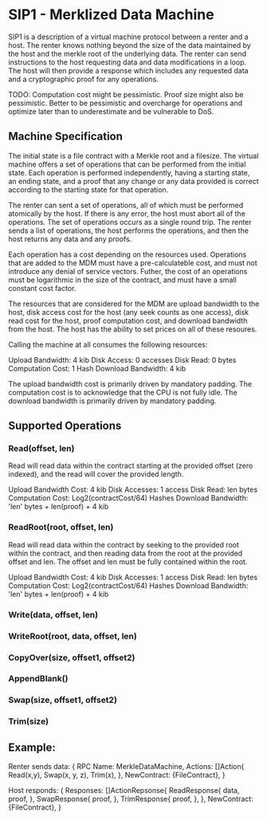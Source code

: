 # SIP1 - Merklized Data Machine

SIP1 is a description of a virtual machine protocol between a renter and a host.
The renter knows nothing beyond the size of the data maintained by the host and
the merkle root of the underlying data. The renter can send instructions to the
host requesting data and data modifications in a loop. The host will then
provide a response which includes any requested data and a cryptographic proof
for any operations.

TODO: Computation cost might be pessimistic. Proof size might also be
pessimistic. Better to be pessimistic and overcharge for operations and optimize
later than to underestimate and be vulnerable to DoS.

## Machine Specification

The initial state is a file contract with a Merkle root and a filesize. The
virtual machine offers a set of operations that can be performed from the
initial state. Each operation is performed independently, having a starting
state, an ending state, and a proof that any change or any data provided is
correct according to the starting state for that operation.

The renter can sent a set of operations, all of which must be performed
atomically by the host. If there is any error, the host must abort all of the
operations. The set of operations occurs as a single round trip. The renter
sends a list of operations, the host performs the operations, and then the host
returns any data and any proofs.

Each operation has a cost depending on the resources used. Operations that are
added to the MDM must have a pre-calculateble cost, and must not introduce any
denial of service vectors. Futher, the cost of an operations must be logarithmic
in the size of the contract, and must have a small constant cost factor.

The resources that are considered for the MDM are upload bandwidth to the host,
disk access cost for the host (any seek counts as one access), disk read cost
for the host, proof computation cost, and download bandwidth from the host. The
host has the ability to set prices on all of these resoures.

Calling the machine at all consumes the following resources:

Upload Bandwidth: 4 kib
Disk Access: 0 accesses
Disk Read: 0 bytes
Computation Cost: 1 Hash
Download Bandwidth: 4 kib

The upload bandwidth cost is primarily driven by mandatory padding. The
computation cost is to acknowledge that the CPU is not fully idle. The download
bandwidth is primarily driven by mandatory padding.

## Supported Operations

### Read(offset, len)

Read will read data within the contract starting at the provided offset (zero
indexed), and the read will cover the provided length. 

Upload Bandwidth Cost: 4 kib
Disk Accesses: 1 access
Disk Read: len bytes
Computation Cost: Log2(contractCost/64) Hashes
Download Bandwidth: 'len' bytes + len(proof) + 4 kib

### ReadRoot(root, offset, len)

Read will read data within the contract by seeking to the provided root within
the contract, and then reading data from the root at the provided offset and
len. The offset and len must be fully contained within the root.

Upload Bandwidth Cost: 4 kib
Disk Accesses: 1 access
Disk Read: len bytes
Computation Cost: Log2(contractCost/64) Hashes
Download Bandwidth: 'len' bytes + len(proof) + 4 kib

### Write(data, offset, len)

### WriteRoot(root, data, offset, len)

### CopyOver(size, offset1, offset2)

### AppendBlank()

### Swap(size, offset1, offset2)

### Trim(size)

## Example:

Renter sends data:
    {
	    RPC Name: MerkleDataMachine,
		Actions: []Action{
			Read(x,y),
			Swap(x, y, z),
			Trim(x),
		},
		NewContract: {FileContract},
	}

Host responds:
	{
		Responses: []ActionRepsonse{
			ReadResponse{
				data,
				proof,
			},
			SwapResponse{
				proof,
			},
			TrimResponse{
				proof,
			},
		},
		NewContract: {FileContract},
	}
